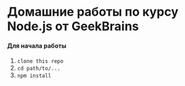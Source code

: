 # Домашние работы по курсу Node.js от GeekBrains

#### Для начала работы

1. ```clone this repo```
2. ```cd path/to/...```
3. ```npm install```